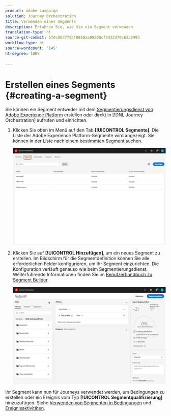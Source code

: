 ```yaml
---
product: adobe campaign
solution: Journey Orchestration
title: Verwenden eines Segments
description: Erfahren Sie, wie Sie ein Segment verwenden
translation-type: ht
source-git-commit: 57dc86d775bf8860aa09300cf2432d70c62a2993
workflow-type: ht
source-wordcount: '145'
ht-degree: 100%

---
```




# Erstellen eines Segments {#creating-a-segment}

Sie können ein Segment entweder mit dem [Segmentierungsdienst von Adobe Experience Platform](https://docs.adobe.com/content/help/de-DE/experience-platform/segmentation/home.html) erstellen oder direkt in [!DNL Journey Orchestration] aufrufen und einrichten.

1. Klicken Sie oben im Menü auf den Tab **[!UICONTROL Segmente]**. Die Liste der Adobe Experience Platform-Segmente wird angezeigt. Sie können in der Liste nach einem bestimmten Segment suchen.

   ![](../assets/segment1.png)

1. Klicken Sie auf **[!UICONTROL Hinzufügen]**, um ein neues Segment zu erstellen. Im Bildschirm für die Segmentdefinition können Sie alle erforderlichen Felder konfigurieren, um Ihr Segment einzurichten. Die Konfiguration verläuft genauso wie beim Segmentierungsdienst. Weiterführende Informationen finden Sie im [Benutzerhandbuch zu Segment Builder](https://docs.adobe.com/content/help/de-DE/experience-platform/segmentation/ui/overview.html).

   ![](../assets/segment2.png)

Ihr Segment kann nun für Journeys verwendet werden, um Bedingungen zu erstellen oder ein Ereignis vom Typ **[!UICONTROL Segmentqualifizierung]** hinzuzufügen. Siehe [Verwenden von Segmenten in Bedingungen](../segment/using-a-segment.md) und [Ereignisaktivitäten](../building-journeys/segment-qualification-events.md).